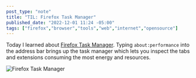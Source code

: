 ```yaml
---
post_type: "note" 
title: "TIL: Firefox Task Manager"
published_date: "2022-12-01 11:24 -05:00"
tags: ["firefox","browser","tools","web","internet","opensource"]
---
```


Today I learned about [Firefox Task Manager](https://support.mozilla.org/en-US/kb/task-manager-tabs-or-extensions-are-slowing-firefox). Typing `about:performance` into the address bar brings up the task manager which lets you inspect the tabs and extensions consuming the most energy and resources. 

![Firefox Task Manager](http://cdn.lqdev.tech/files/images/firefox-task-manager.png)